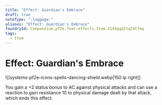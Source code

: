 ```yaml
---
title: "Effect: Guardian's Embrace"
draft: true
noteType: ":luggage:"
aliases: "Effect: Guardian's Embrace"
foundryId: Compendium.pf2e.feat-effects.Item.X19XgqqItqZ4tfmq
tags:
  - Item
---
```


# Effect: Guardian's Embrace
![[systems-pf2e-icons-spells-dancing-shield.webp|150 lp right]]

You gain a +2 status bonus to AC against physical attacks and can use a reaction to gain resistance 10 to physical damage dealt by that attack, which ends this effect.
